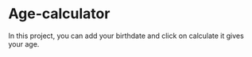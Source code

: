 # Age-calculator
In this project, you can add your birthdate and click on calculate it gives your age.
